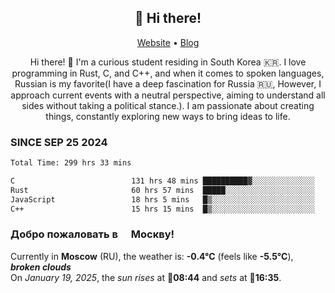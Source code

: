 <h2 align="center">👋 Hi there!</h2>
<p align="center">
  <a href="https://urdekcah.ru">Website</a> •
  <a href="https://urdekcah.blog">Blog</a>
</p>

<p align="center">
  Hi there! 👋 I'm a curious student residing in South Korea 🇰🇷. I love programming in Rust, C, and C++, and when it comes to spoken languages, Russian is my favorite(I have a deep fascination for Russia 🇷🇺, However, I approach current events with a neutral perspective, aiming to understand all sides without taking a political stance.). I am passionate about creating things, constantly exploring new ways to bring ideas to life.
</p>

### SINCE SEP 25 2024
<!--START_SECTION:waka-->
<!--LAST_WAKA_UPDATE:2025-01-18 18:25:19-->
```txt
Total Time: 299 hrs 33 mins

C                          131 hrs 48 mins ██████████▓░░░░░░░░░░░░░░   42.73 %
Rust                       60 hrs 57 mins  █████░░░░░░░░░░░░░░░░░░░░   19.76 %
JavaScript                 18 hrs 5 mins   █▒░░░░░░░░░░░░░░░░░░░░░░░   05.87 %
C++                        15 hrs 15 mins  █▒░░░░░░░░░░░░░░░░░░░░░░░   04.95 %
```
<!--END_SECTION:waka-->

<h3>Добро пожаловать в <img src="https://cdn-icons-png.flaticon.com/512/197/197408.png" width="13"/> Москву!</h3>

<!--START_SECTION:weather:moscow-->
<!--LAST_WEATHER_UPDATE:2025-01-19 09:19:00-->
Currently in **Moscow** (RU), the weather is: **-0.4°C** (feels like **-5.5°C**), ***broken clouds***<br/>
On *January 19, 2025*, the *sun rises* at 🌅**08:44** and *sets* at 🌇**16:35**.
<!--END_SECTION:weather-->
